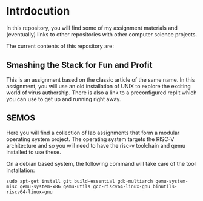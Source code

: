 # Intrdocution
In this repository, you will find some of my assignment materials and
(eventually) links to other repositories with other computer science
projects. 

The current contents of this repository are:

## Smashing the Stack for Fun and Profit
This is an assignment based on the classic article of the same name.
In this assignment, you will use an old installation of UNIX to
explore the exciting world of virus authorship. There is also a link
to a preconfigured replit which you can use to get up and running
right away.

## SEMOS
Here you will find a collection of lab assignments that form a modular
operating system project. The operating system targets the RISC-V
architecture and so you will need to have the risc-v toolchain and
qemu installed to use these.

On a debian based system, the following command will take care of the
tool installation:

```
sudo apt-get install git build-essential gdb-multiarch qemu-system-misc qemu-system-x86 qemu-utils gcc-riscv64-linux-gnu binutils-riscv64-linux-gnu 
```
